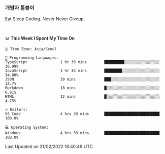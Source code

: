 ### 개발자 통붕이
Eat Sleep Coding.
Never Never Giveup.

<br/>

<!--START_SECTION:waka-->
📊 **This Week I Spent My Time On** 

```text
⌚︎ Time Zone: Asia/Seoul

💬 Programming Languages: 
TypeScript               1 hr 39 mins        █████████░░░░░░░░░░░░░░░░   36.99% 
JavaScript               1 hr 34 mins        ████████░░░░░░░░░░░░░░░░░   34.88% 
JSON                     39 mins             ███░░░░░░░░░░░░░░░░░░░░░░   14.7% 
Markdown                 18 mins             █░░░░░░░░░░░░░░░░░░░░░░░░   6.91% 
HTML                     12 mins             █░░░░░░░░░░░░░░░░░░░░░░░░   4.75%

🔥 Editors: 
VS Code                  4 hrs 30 mins       █████████████████████████   100.0%

💻 Operating System: 
Windows                  4 hrs 30 mins       █████████████████████████   100.0%

```


 Last Updated on 21/02/2022 18:40:49 UTC
<!--END_SECTION:waka-->
